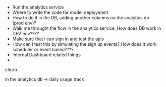 -   Run the analytics service
-   Where to write the code for model deployment
-   How to do it in the DB, adding another columns on the analytics db (prod env)? 
-   Walk me throught the flow in the analytics service, How does DB work in DEV env????
-   Make sure that I can sign in and test the apis
-   How can I test this by simulating the sign up events? How does it work scheduler or event based????
-   Internal Dashboard related things
-   



churn

in the analytics db -> daily usage track
